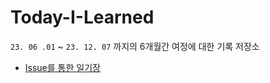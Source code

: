 # Today-I-Learned
`23. 06 .01` ~ `23. 12. 07` 까지의 6개월간 여정에 대한 기록 저장소
- [Issue를 통한 일기장](https://github.com/juno-junho/Today-I-Learned/issues)
